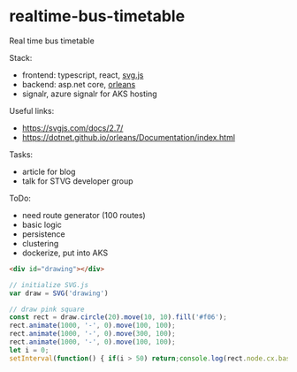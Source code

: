 # realtime-bus-timetable
Real time bus timetable

Stack:
- frontend: typescript, react, [svg.js](https://svgjs.com)
- backend: asp.net core, [orleans](https://dotnet.github.io/orleans/)
- signalr, azure signalr for AKS hosting

Useful links:
- https://svgjs.com/docs/2.7/
- https://dotnet.github.io/orleans/Documentation/index.html

Tasks:
- article for blog
- talk for STVG developer group

ToDo:
- need route generator (100 routes)
- basic logic
- persistence
- clustering
- dockerize, put into AKS

```html
<div id="drawing"></div>
```
```js
// initialize SVG.js
var draw = SVG('drawing')

// draw pink square
const rect = draw.circle(20).move(10, 10).fill('#f06');
rect.animate(1000, '-', 0).move(100, 100);
rect.animate(1000, '-', 0).move(300, 100);
rect.animate(1000, '-', 0).move(100, 100);
let i = 0;
setInterval(function() { if(i > 50) return;console.log(rect.node.cx.baseVal.value); i++;}, 100);
```
